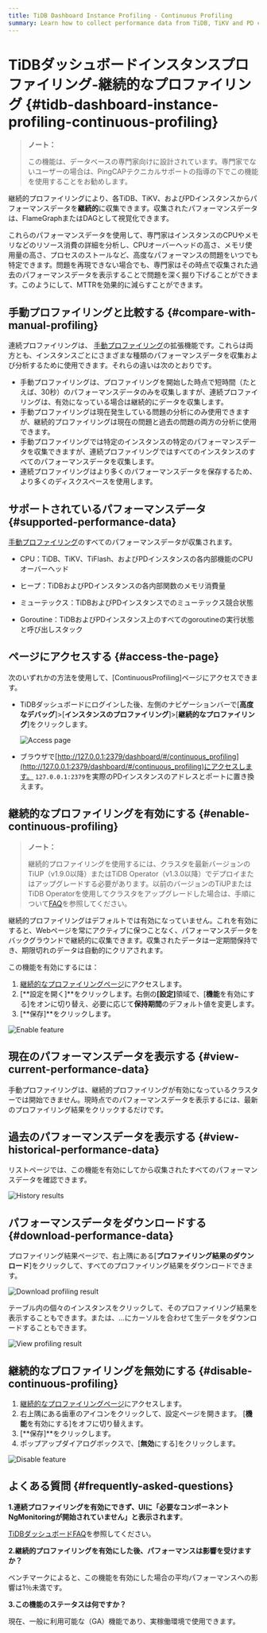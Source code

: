 ```yaml
---
title: TiDB Dashboard Instance Profiling - Continuous Profiling
summary: Learn how to collect performance data from TiDB, TiKV and PD continuously to reduce MTTR.
---
```


# TiDBダッシュボードインスタンスプロファイリング-継続的なプロファイリング {#tidb-dashboard-instance-profiling-continuous-profiling}

> **ノート：**
>
> この機能は、データベースの専門家向けに設計されています。専門家でないユーザーの場合は、PingCAPテクニカルサポートの指導の下でこの機能を使用することをお勧めします。

継続的プロファイリングにより、各TiDB、TiKV、およびPDインスタンスからパフォーマンスデータを**継続的**に収集できます。収集されたパフォーマンスデータは、FlameGraphまたはDAGとして視覚化できます。

これらのパフォーマンスデータを使用して、専門家はインスタンスのCPUやメモリなどのリソース消費の詳細を分析し、CPUオーバーヘッドの高さ、メモリ使用量の高さ、プロセスのストールなど、高度なパフォーマンスの問題をいつでも特定できます。問題を再現できない場合でも、専門家はその時点で収集された過去のパフォーマンスデータを表示することで問題を深く掘り下げることができます。このようにして、MTTRを効果的に減らすことができます。

## 手動プロファイリングと比較する {#compare-with-manual-profiling}

連続プロファイリングは、 [手動プロファイリング](/dashboard/dashboard-profiling.md)の拡張機能です。これらは両方とも、インスタンスごとにさまざまな種類のパフォーマンスデータを収集および分析するために使用できます。それらの違いは次のとおりです。

-   手動プロファイリングは、プロファイリングを開始した時点で短時間（たとえば、30秒）のパフォーマンスデータのみを収集しますが、連続プロファイリングは、有効になっている場合は継続的にデータを収集します。
-   手動プロファイリングは現在発生している問題の分析にのみ使用できますが、継続的プロファイリングは現在の問題と過去の問題の両方の分析に使用できます。
-   手動プロファイリングでは特定のインスタンスの特定のパフォーマンスデータを収集できますが、連続プロファイリングではすべてのインスタンスのすべてのパフォーマンスデータを収集します。
-   連続プロファイリングはより多くのパフォーマンスデータを保存するため、より多くのディスクスペースを使用します。

## サポートされているパフォーマンスデータ {#supported-performance-data}

[手動プロファイリング](/dashboard/dashboard-profiling.md#supported-performance-data)のすべてのパフォーマンスデータが収集されます。

-   CPU：TiDB、TiKV、TiFlash、およびPDインスタンスの各内部機能のCPUオーバーヘッド

-   ヒープ：TiDBおよびPDインスタンスの各内部関数のメモリ消費量

-   ミューテックス：TiDBおよびPDインスタンスでのミューテックス競合状態

-   Goroutine：TiDBおよびPDインスタンス上のすべてのgoroutineの実行状態と呼び出しスタック

## ページにアクセスする {#access-the-page}

次のいずれかの方法を使用して、[ContinuousProfiling]ページにアクセスできます。

-   TiDBダッシュボードにログインした後、左側のナビゲーションバーで[**高度なデバッグ**]&gt;[<strong>インスタンスのプロファイリング</strong>]&gt;[<strong>継続的なプロファイリング</strong>]をクリックします。

    ![Access page](/media/dashboard/dashboard-conprof-access.png)

-   ブラウザで[http://127.0.0.1:2379/dashboard/#/continuous_profiling](http://127.0.0.1:2379/dashboard/#/continuous_profiling)にアクセスします。 `127.0.0.1:2379`を実際のPDインスタンスのアドレスとポートに置き換えます。

## 継続的なプロファイリングを有効にする {#enable-continuous-profiling}

> **ノート：**
>
> 継続的プロファイリングを使用するには、クラスタを最新バージョンのTiUP（v1.9.0以降）またはTiDB Operator（v1.3.0以降）でデプロイまたはアップグレードする必要があります。以前のバージョンのTiUPまたはTiDB Operatorを使用してクラスタをアップグレードした場合は、手順について[FAQ](/dashboard/dashboard-faq.md#a-required-component-ngmonitoring-is-not-started-error-is-shown)を参照してください。

継続的プロファイリングはデフォルトでは有効になっていません。これを有効にすると、Webページを常にアクティブに保つことなく、パフォーマンスデータをバックグラウンドで継続的に収集できます。収集されたデータは一定期間保持でき、期限切れのデータは自動的にクリアされます。

この機能を有効にするには：

1.  [継続的なプロファイリングページ](#access-the-page)にアクセスします。
2.  [**設定を開く]**をクリックします。右側の<strong>[設定]</strong>領域で、[<strong>機能</strong>を有効にする]をオンに切り替え、必要に応じて<strong>保持期間</strong>のデフォルト値を変更します。
3.  [**保存]**をクリックします。

![Enable feature](/media/dashboard/dashboard-conprof-start.png)

## 現在のパフォーマンスデータを表示する {#view-current-performance-data}

手動プロファイリングは、継続的プロファイリングが有効になっているクラスターでは開始できません。現時点でのパフォーマンスデータを表示するには、最新のプロファイリング結果をクリックするだけです。

## 過去のパフォーマンスデータを表示する {#view-historical-performance-data}

リストページでは、この機能を有効にしてから収集されたすべてのパフォーマンスデータを確認できます。

![History results](/media/dashboard/dashboard-conprof-history.png)

## パフォーマンスデータをダウンロードする {#download-performance-data}

プロファイリング結果ページで、右上隅にある[**プロファイリング結果のダウンロード**]をクリックして、すべてのプロファイリング結果をダウンロードできます。

![Download profiling result](/media/dashboard/dashboard-conprof-download.png)

テーブル内の個々のインスタンスをクリックして、そのプロファイリング結果を表示することもできます。または、...にカーソルを合わせて生データをダウンロードすることもできます。

![View profiling result](/media/dashboard/dashboard-conprof-single.png)

## 継続的なプロファイリングを無効にする {#disable-continuous-profiling}

1.  [継続的なプロファイリングページ](#access-the-page)にアクセスします。
2.  右上隅にある歯車のアイコンをクリックして、設定ページを開きます。 [**機能**を有効にする]をオフに切り替えます。
3.  [**保存]**をクリックします。
4.  ポップアップダイアログボックスで、[**無効**にする]をクリックします。

![Disable feature](/media/dashboard/dashboard-conprof-stop.png)

## よくある質問 {#frequently-asked-questions}

**1.連続プロファイリングを有効にできず、UIに「必要なコンポーネントNgMonitoringが開始されていません」と表示されます**。

[TiDBダッシュボードFAQ](/dashboard/dashboard-faq.md#a-required-component-ngmonitoring-is-not-started-error-is-shown)を参照してください。

**2.継続的プロファイリングを有効にした後、パフォーマンスは影響を受けますか？**

ベンチマークによると、この機能を有効にした場合の平均パフォーマンスへの影響は1％未満です。

**3.この機能のステータスは何ですか？**

現在、一般に利用可能な（GA）機能であり、実稼働環境で使用できます。

